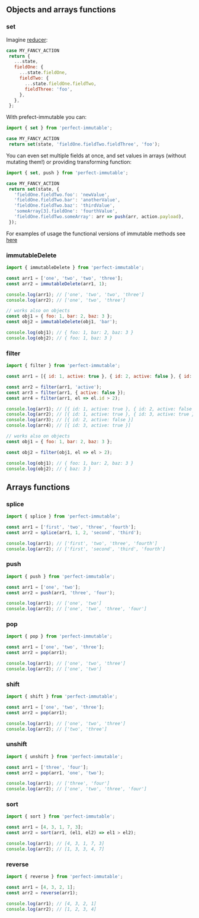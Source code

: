 ## Objects and arrays functions
### set
Imagine [reducer](https://redux.js.org/docs/basics/Reducers.html):
```javascript
case MY_FANCY_ACTION
 return {
   ...state,
   fieldOne: {
     ...state.fieldOne,
     fieldTwo: {
       ...state.fieldOne.fieldTwo,
       fieldThree: 'foo',
     },
   },
 };
```

With prefect-immutable you can:
```javascript
import { set } from 'perfect-immutable';

case MY_FANCY_ACTION
 return set(state, 'fieldOne.fieldTwo.fieldThree', 'foo');
```

You can even set multiple fields at once, and set values in arrays (without mutating them!) or providing transforming function:
```javascript
import { set, push } from 'perfect-immutable';

case MY_FANCY_ACTION
 return set(state, {
   'fieldOne.fieldTwo.foo': 'newValue',
   'fieldOne.fieldTwo.bar': 'anotherValue',
   'fieldOne.fieldTwo.baz': 'thirdValue',
   'someArray[3].fieldOne': 'fourthValue',
   'fieldOne.fieldTwo.someArray': arr => push(arr, action.payload),
 });
```

For examples of usage the functional versions of immutable methods see [here](EXAMPLESFP.md)

### immutableDelete
```javascript
import { immutableDelete } from 'perfect-immutable';

const arr1 = ['one', 'two', 'two', 'three'];
const arr2 = immutableDelete(arr1, 1);

console.log(arr1); // ['one', 'two', 'two', 'three']
console.log(arr2); // ['one', 'two', 'three']

// works also on objects
const obj1 = { foo: 1, bar: 2, baz: 3 };
const obj2 = immutableDelete(obj1, 'bar');

console.log(obj1); // { foo: 1, bar: 2, baz: 3 }
console.log(obj2); // { foo: 1, baz: 3 }
```

### filter
```javascript
import { filter } from 'perfect-immutable';

const arr1 = [{ id: 1, active: true }, { id: 2, active: false }, { id: 3, active: true }];

const arr2 = filter(arr1, 'active');
const arr3 = filter(arr1, { active: false });
const arr4 = filter(arr1, el => el.id > 2);

console.log(arr1); // [{ id: 1, active: true }, { id: 2, active: false }, { id: 3, active: true }]
console.log(arr2); // [{ id: 1, active: true }, { id: 3, active: true }]
console.log(arr3); // [{ id: 2, active: false }]
console.log(arr4); // [{ id: 3, active: true }]

// works also on objects
const obj1 = { foo: 1, bar: 2, baz: 3 };

const obj2 = filter(obj1, el => el > 2);

console.log(obj1); // { foo: 1, bar: 2, baz: 3 }
console.log(obj2); // { baz: 3 }
```

## Arrays functions

### splice
```javascript
import { splice } from 'perfect-immutable';

const arr1 = ['first', 'two', 'three', 'fourth'];
const arr2 = splice(arr1, 1, 2, 'second', 'third');

console.log(arr1); // ['first', 'two', 'three', 'fourth']
console.log(arr2); // ['first', 'second', 'third', 'fourth']
```

### push
```javascript
import { push } from 'perfect-immutable';

const arr1 = ['one', 'two'];
const arr2 = push(arr1, 'three', 'four');

console.log(arr1); // ['one', 'two']
console.log(arr2); // ['one', 'two', 'three', 'four']
```

### pop
```javascript
import { pop } from 'perfect-immutable';

const arr1 = ['one', 'two', 'three'];
const arr2 = pop(arr1);

console.log(arr1); // ['one', 'two', 'three']
console.log(arr2); // ['one', 'two']
```

### shift
```javascript
import { shift } from 'perfect-immutable';

const arr1 = ['one', 'two', 'three'];
const arr2 = pop(arr1);

console.log(arr1); // ['one', 'two', 'three']
console.log(arr2); // ['two', 'three']
```

### unshift
```javascript
import { unshift } from 'perfect-immutable';

const arr1 = ['three', 'four'];
const arr2 = pop(arr1, 'one', 'two');

console.log(arr1); // ['three', 'four']
console.log(arr2); // ['one', 'two', 'three', 'four']
```

### sort
```javascript
import { sort } from 'perfect-immutable';

const arr1 = [4, 3, 1, 7, 3];
const arr2 = sort(arr1, (el1, el2) => el1 > el2);

console.log(arr1); // [4, 3, 1, 7, 3]
console.log(arr2); // [1, 3, 3, 4, 7]
```

### reverse
```javascript
import { reverse } from 'perfect-immutable';

const arr1 = [4, 3, 2, 1];
const arr2 = reverse(arr1);

console.log(arr1); // [4, 3, 2, 1]
console.log(arr2); // [1, 2, 3, 4]
```
